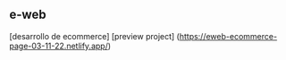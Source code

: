 ## e-web  ##

[desarrollo de ecommerce]
[preview project] (https://eweb-ecommerce-page-03-11-22.netlify.app/)
